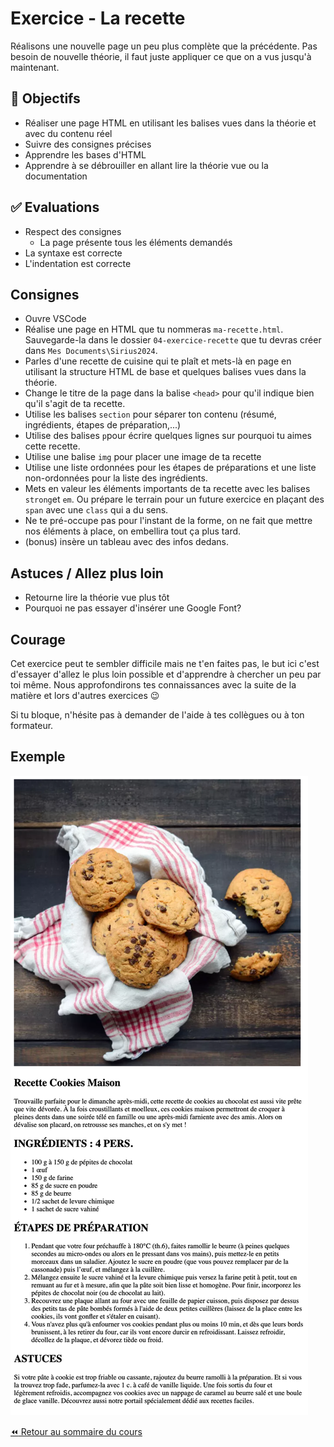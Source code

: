 # Exercice - La recette

Réalisons une nouvelle page un peu plus complète que la précédente. Pas besoin de nouvelle théorie, il faut juste appliquer ce que on a vus jusqu'à maintenant.

## :memo: Objectifs

- Réaliser une page HTML en utilisant les balises vues dans la théorie et avec du contenu réel
- Suivre des consignes précises
- Apprendre les bases d'HTML
- Apprendre à se débrouiller en allant lire la théorie vue ou la documentation

## :white_check_mark: Evaluations

- Respect des consignes
  - La page présente tous les éléments demandés
- La syntaxe est correcte
- L'indentation est correcte

## Consignes

- Ouvre VSCode
- Réalise une page en HTML que tu nommeras `ma-recette.html`. Sauvegarde-la dans le dossier `04-exercice-recette` que tu devras créer dans `Mes Documents\Sirius2024`.
- Parles d'une recette de cuisine qui te plaît et mets-là en page en utilisant la structure HTML de base et quelques balises vues dans la théorie.
- Change le titre de la page dans la balise `<head>` pour qu'il indique bien qu'il s'agit de ta recette.
- Utilise les balises `section` pour séparer ton contenu (résumé, ingrédients, étapes de préparation,...)
- Utilise des balises `p`pour écrire quelques lignes sur pourquoi tu aimes cette recette.
- Utilise une balise `img` pour placer une image de ta recette
- Utilise une liste ordonnées pour les étapes de préparations et une liste non-ordonnées pour la liste des ingrédients.
- Mets en valeur les éléments importants de ta recette avec les balises `strong`et `em`. Ou prépare le terrain pour un future exercice en plaçant des `span` avec une `class` qui a du sens.
- Ne te pré-occupe pas pour l'instant de la forme, on ne fait que mettre nos éléments à place, on embellira tout ça plus tard.
- (bonus) insère un tableau avec des infos dedans.

## Astuces / Allez plus loin

- Retourne lire la théorie vue plus tôt
- Pourquoi ne pas essayer d'insérer une Google Font?

## Courage

Cet exercice peut te sembler difficile mais ne t'en faites pas, le but ici c'est d'essayer d'allez le plus loin possible et d'apprendre à chercher un peu par toi même. Nous approfondirons tes connaissances avec la suite de la matière et lors d'autres exercices 😉

Si tu bloque, n'hésite pas à demander de l'aide à tes collègues ou à ton formateur.

## Exemple

![exemple-recette](./img/recette-ex/exemple-recette.png)

[:rewind: Retour au sommaire du cours](./README.md#table-des-matières)

